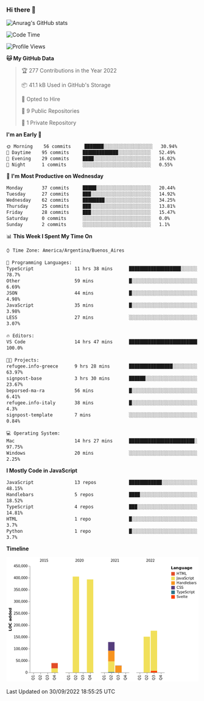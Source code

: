 ### Hi there 👋

![Anurag's GitHub stats](https://github-readme-stats.vercel.app/api?username=guiso92&count_private=true&show_icons=true&theme=dracula)

<!--START_SECTION:waka-->
![Code Time](http://img.shields.io/badge/Code%20Time-17%20hrs%2020%20mins-blue)

![Profile Views](http://img.shields.io/badge/Profile%20Views-30-blue)

**🐱 My GitHub Data** 

> 🏆 277 Contributions in the Year 2022
 > 
> 📦 41.1 kB Used in GitHub's Storage 
 > 
> 💼 Opted to Hire
 > 
> 📜 9 Public Repositories 
 > 
> 🔑 1 Private Repository 
 > 
**I'm an Early 🐤** 

```text
🌞 Morning    56 commits     ███████░░░░░░░░░░░░░░░░░░   30.94% 
🌆 Daytime    95 commits     █████████████░░░░░░░░░░░░   52.49% 
🌃 Evening    29 commits     ████░░░░░░░░░░░░░░░░░░░░░   16.02% 
🌙 Night      1 commits      ░░░░░░░░░░░░░░░░░░░░░░░░░   0.55%

```
📅 **I'm Most Productive on Wednesday** 

```text
Monday       37 commits     █████░░░░░░░░░░░░░░░░░░░░   20.44% 
Tuesday      27 commits     ███░░░░░░░░░░░░░░░░░░░░░░   14.92% 
Wednesday    62 commits     ████████░░░░░░░░░░░░░░░░░   34.25% 
Thursday     25 commits     ███░░░░░░░░░░░░░░░░░░░░░░   13.81% 
Friday       28 commits     ███░░░░░░░░░░░░░░░░░░░░░░   15.47% 
Saturday     0 commits      ░░░░░░░░░░░░░░░░░░░░░░░░░   0.0% 
Sunday       2 commits      ░░░░░░░░░░░░░░░░░░░░░░░░░   1.1%

```


📊 **This Week I Spent My Time On** 

```text
⌚︎ Time Zone: America/Argentina/Buenos_Aires

💬 Programming Languages: 
TypeScript               11 hrs 38 mins      ███████████████████░░░░░░   78.7% 
Other                    59 mins             █░░░░░░░░░░░░░░░░░░░░░░░░   6.69% 
JSON                     44 mins             █░░░░░░░░░░░░░░░░░░░░░░░░   4.98% 
JavaScript               35 mins             █░░░░░░░░░░░░░░░░░░░░░░░░   3.98% 
LESS                     27 mins             ░░░░░░░░░░░░░░░░░░░░░░░░░   3.07%

🔥 Editors: 
VS Code                  14 hrs 47 mins      █████████████████████████   100.0%

🐱‍💻 Projects: 
refugee.info-greece      9 hrs 28 mins       ████████████████░░░░░░░░░   63.97% 
signpost-base            3 hrs 30 mins       ██████░░░░░░░░░░░░░░░░░░░   23.67% 
beporsed-ma-ra           56 mins             █░░░░░░░░░░░░░░░░░░░░░░░░   6.41% 
refugee.info-italy       38 mins             █░░░░░░░░░░░░░░░░░░░░░░░░   4.3% 
signpost-template        7 mins              ░░░░░░░░░░░░░░░░░░░░░░░░░   0.84%

💻 Operating System: 
Mac                      14 hrs 27 mins      ████████████████████████░   97.75% 
Windows                  20 mins             ░░░░░░░░░░░░░░░░░░░░░░░░░   2.25%

```

**I Mostly Code in JavaScript** 

```text
JavaScript               13 repos            ████████████░░░░░░░░░░░░░   48.15% 
Handlebars               5 repos             ████░░░░░░░░░░░░░░░░░░░░░   18.52% 
TypeScript               4 repos             ███░░░░░░░░░░░░░░░░░░░░░░   14.81% 
HTML                     1 repo              █░░░░░░░░░░░░░░░░░░░░░░░░   3.7% 
Python                   1 repo              █░░░░░░░░░░░░░░░░░░░░░░░░   3.7%

```


**Timeline**

![Chart not found](https://raw.githubusercontent.com/Guiso92/Guiso92/main/charts/bar_graph.png) 


 Last Updated on 30/09/2022 18:55:25 UTC
<!--END_SECTION:waka-->
